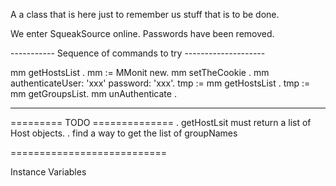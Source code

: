 A a class that is here just to remember us stuff that is to be done. 

We enter SqueakSource online. Passwords have been removed. 

----------- Sequence of commands to try --------------------

mm getHostsList .
mm := MMonit new. 
mm setTheCookie . 
mm authenticateUser:  'xxx' password: 'xxx'.
tmp := mm getHostsList .
tmp := mm getGroupsList.
mm unAuthenticate .

-----------------------------------------------------------------------------

========= TODO ==============
. getHostLsit must return a list of Host objects.
. find a way to get the list of groupNames

===========================





Instance Variables
